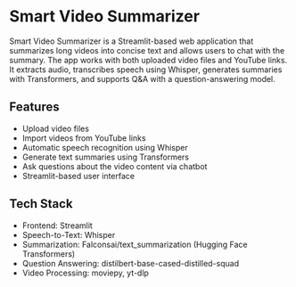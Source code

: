 # Smart Video Summarizer

Smart Video Summarizer is a Streamlit-based web application that summarizes long videos into concise text and allows users to chat with the summary. The app works with both uploaded video files and YouTube links. It extracts audio, transcribes speech using Whisper, generates summaries with Transformers, and supports Q&A with a question-answering model.

## Features
- Upload video files
- Import videos from YouTube links
- Automatic speech recognition using Whisper
- Generate text summaries using Transformers
- Ask questions about the video content via chatbot
- Streamlit-based user interface

## Tech Stack
- Frontend: Streamlit
- Speech-to-Text: Whisper
- Summarization: Falconsai/text_summarization (Hugging Face Transformers)
- Question Answering: distilbert-base-cased-distilled-squad
- Video Processing: moviepy, yt-dlp
